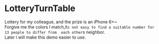 # LotteryTurnTable
Lottery for my colleague, and the prize is an iPhone 6+~<br>
Forgive me the colors I match,it`s not easy to find a suitable number for 13 people to differ from  each other`s neighbor.<br>
Later i will make this demo easier to use.<br>
